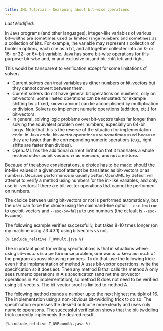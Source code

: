 ```yaml
---
title: JML Tutorial - Reasoning about bit-wise operations
---
```

<i>Last Modified: <script type="text/javascript"> document.write(new Date(document.lastModified).toUTCString())</script></i>

In Java programs (and other languages), integer-like variables of various bit-widths are sometimes
used as limited range numbers and sometimes as a collection of bits. For example, the variable
may represent a collection of boolean options, each one as a bit, and all together collected into an
8- or 16- or 32- or 64-bit variable. Java has some bit-wise operations for this purpose: bit-wise and, or and exclusive or, and bit-shift left and right.

This would be transparent to verification except for some limitations of solvers. 
* Current solvers can treat variables as either numbers or bit-vectors but they cannot convert between them.
* Current solvers do not have general bit operations on numbers, only on bit-vectors. Some limited operations can be emulated: for example shifting by a fixed, known amount can be accomplished by multiplication or division. Solvers do implement numeric operations (addition, etc.) for bit-vectors.
* In general, solving logic problems over bit-vectors takes far longer than solving the equivalent problem over numbers, especially on 64-bit longs. Note that this is the reverse of the situation
for implementation code: in Java code, bit-vector operations are sometimes used because they
are faster than the corresponding numeric operations (e.g., right shifts are faster than divides).
* OpenJML has the additional current limitation that it translates a whole method either as bit-vectors or as numbers, and not a mixture.

Because of the above considerations, a choice has to be made: should the int-like values in a given proof attempt be translated as bit-vectors or as numbers. Because performance is usually better, OpenJML by default will attempt to verify a method using numbers for the int-like variables, and only use bit-vectors if there are bit-vector operations that
cannot be performed on numbers.

The choice between using bit-vectors or not is performed automatically, but the user can force the
choice using the command-line option `--esc-bv=true` to use bit-vectors and `--esc-bv=false` to use numbers
(the default is `--esc-bv=auto`).

The following example verifies successfully, but takes 8-10 times longer (on my machine using Z3 4.3.1) using bitvectors vs not.
```
(% include_relative T_BVMult.java %)
```

The important point for writing specifications is that in situations where using bit-vectors is
a performance problem, one wants to keep as much of the program as possible using numbers.
To do that, use the following trick: even if the implementation of method A uses bit-vector operations, 
write the specification so it does not. Then any method B that calls the method A only 
sees numeric operations in A's specification (and not the bit-vector operations in 
A's implementation), so method B does not need to be verified using bit-vectors. The bit-vector
proof is limited to method A.

The following method rounds a number up to the next highest multiple of 16. The implementation
using a non-obvious bit-twiddling trick to do so. The specification expresses the desired
outcome more clearly and uses only numeric operations. The successful verification shows that
the bit-twiddling trick correctly implements the desired result.
```
(% include_relative T_BVRoundUp.java %)
```
